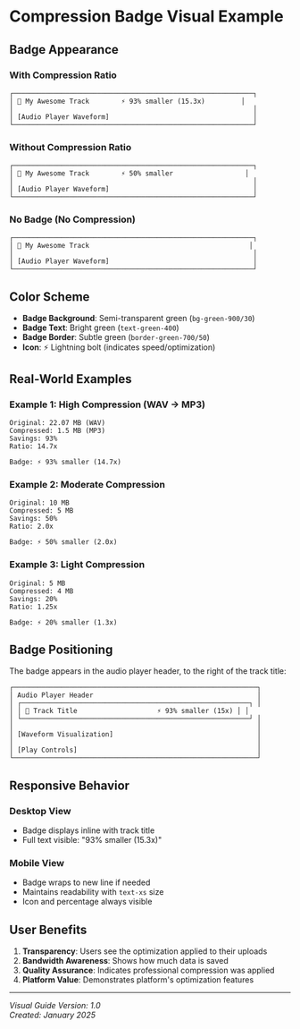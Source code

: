 # Compression Badge Visual Example

## Badge Appearance

### With Compression Ratio
```
┌────────────────────────────────────────────────────────────┐
│ 🎵 My Awesome Track        ⚡ 93% smaller (15.3x)         │
│                                                            │
│ [Audio Player Waveform]                                    │
└────────────────────────────────────────────────────────────┘
```

### Without Compression Ratio
```
┌────────────────────────────────────────────────────────────┐
│ 🎵 My Awesome Track        ⚡ 50% smaller                  │
│                                                            │
│ [Audio Player Waveform]                                    │
└────────────────────────────────────────────────────────────┘
```

### No Badge (No Compression)
```
┌────────────────────────────────────────────────────────────┐
│ 🎵 My Awesome Track                                        │
│                                                            │
│ [Audio Player Waveform]                                    │
└────────────────────────────────────────────────────────────┘
```

## Color Scheme

- **Badge Background**: Semi-transparent green (`bg-green-900/30`)
- **Badge Text**: Bright green (`text-green-400`)
- **Badge Border**: Subtle green (`border-green-700/50`)
- **Icon**: ⚡ Lightning bolt (indicates speed/optimization)

## Real-World Examples

### Example 1: High Compression (WAV → MP3)
```
Original: 22.07 MB (WAV)
Compressed: 1.5 MB (MP3)
Savings: 93%
Ratio: 14.7x

Badge: ⚡ 93% smaller (14.7x)
```

### Example 2: Moderate Compression
```
Original: 10 MB
Compressed: 5 MB
Savings: 50%
Ratio: 2.0x

Badge: ⚡ 50% smaller (2.0x)
```

### Example 3: Light Compression
```
Original: 5 MB
Compressed: 4 MB
Savings: 20%
Ratio: 1.25x

Badge: ⚡ 20% smaller (1.3x)
```

## Badge Positioning

The badge appears in the audio player header, to the right of the track title:

```
┌─────────────────────────────────────────────────────────────┐
│ Audio Player Header                                         │
│ ┌─────────────────────────────────────────────────────────┐ │
│ │ 🎵 Track Title                    ⚡ 93% smaller (15x) │ │
│ └─────────────────────────────────────────────────────────┘ │
│                                                             │
│ [Waveform Visualization]                                    │
│                                                             │
│ [Play Controls]                                             │
└─────────────────────────────────────────────────────────────┘
```

## Responsive Behavior

### Desktop View
- Badge displays inline with track title
- Full text visible: "93% smaller (15.3x)"

### Mobile View
- Badge wraps to new line if needed
- Maintains readability with `text-xs` size
- Icon and percentage always visible

## User Benefits

1. **Transparency**: Users see the optimization applied to their uploads
2. **Bandwidth Awareness**: Shows how much data is saved
3. **Quality Assurance**: Indicates professional compression was applied
4. **Platform Value**: Demonstrates platform's optimization features

---

*Visual Guide Version: 1.0*  
*Created: January 2025*
